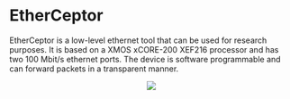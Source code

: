 EtherCeptor
===========
EtherCeptor is a low-level ethernet tool that can be used for research purposes.
It is based on a XMOS xCORE-200 XEF216 processor and has two 100 Mbit/s ethernet ports.
The device is software programmable and can forward packets in a transparent manner. 

<p align="center">
  <img src="http://biancozandbergen.github.io/images/etherceptor_3d_1.jpg"/>
</p>
